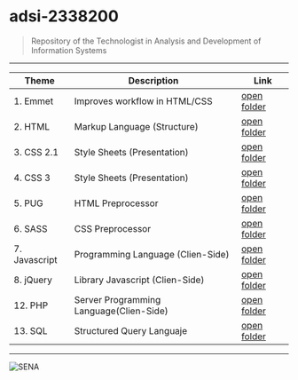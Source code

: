 # adsi-2338200
> Repository of the Technologist in Analysis and Development of Information Systems
---

| Theme | Description | Link
| --- | --- | --- |
|  1. Emmet      | Improves workflow in HTML/CSS           | [open folder](01-emmet/)      |
|  2. HTML       | Markup Language (Structure)             | [open folder](02-html/)       |
|  3. CSS 2.1    | Style Sheets (Presentation)             | [open folder](03-css/)        |
|  4. CSS 3      | Style Sheets (Presentation)             | [open folder](04-css3/)       |
|  5. PUG        | HTML Preprocessor                       | [open folder](05-pug/)        |
|  6. SASS       | CSS Preprocessor                        | [open folder](06-sass/)       |
|  7. Javascript | Programming Language (Clien-Side)       | [open folder](07-javascript/) |
|  8. jQuery     | Library Javascript (Clien-Side)         | [open folder](08-jQuery/)     |
| 12. PHP        | Server Programming Language(Clien-Side) | [open folder](12-Php/)        |
| 13. SQL        | Structured Query Languaje               | [open folder](12-Sql/)        |

---

![SENA](https://upload.wikimedia.org/wikipedia/commons/thumb/8/83/Sena_Colombia_logo.svg/1200px-Sena_Colombia_logo.svg.png)